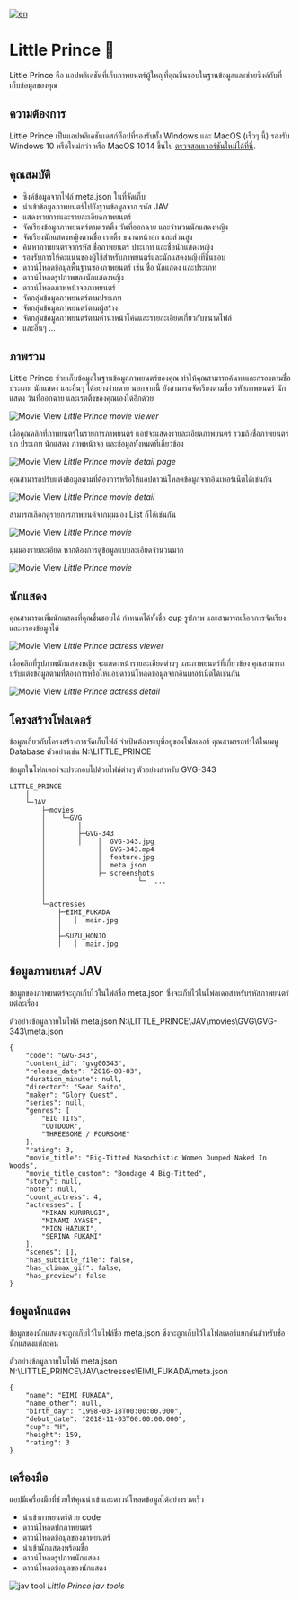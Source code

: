 
[![en](https://img.shields.io/badge/lang-en-red.svg)](https://github.com/little-prince-app/little-prince-app/blob/main/README.md)

# Little Prince 👋
Little Prince คือ แอปพลิเคชันที่เก็บภาพยนตร์ผู้ใหญ่ที่คุณชื่นชอบในฐานข้อมูลและช่วยซิงค์กับที่เก็บข้อมูลของคุณ

## ความต้องการ
Little Prince เป็นแอปพลิเคชันเดสก์ท็อปที่รองรับทั้ง Windows และ MacOS (เร็วๆ นี้) รองรับ Windows 10 หรือใหม่กว่า หรือ MacOS 10.14 ขึ้นไป  [ตรวจสอบเวอร์ชันใหม่ได้ที่นี่](https://github.com/little-prince-app/little-prince-app/releases).

## คุณสมบัติ
* ซิงค์ข้อมูลจากไฟล์ meta.json ในที่จัดเก็บ
* นำเข้าข้อมูลภาพยนตร์ไปยังฐานข้อมูลจาก รหัส JAV
* แสดงรายการและรายละเอียดภาพยนตร์
* จัดเรียงข้อมูลภาพยนตร์ตามเรตติ้ง วันที่ออกฉาย และจำนวนนักแสดงหญิง
* จัดเรียงนักแสดงหญิงตามชื่อ เรตติ้ง ขนาดหน้าอก และส่วนสูง
* ค้นหาภาพยนตร์จากรหัส ชื่อภาพยนตร์ ประเภท และชื่อนักแสดงหญิง
* รองรับการให้คะแนนของผู้ใช้สำหรับภาพยนตร์และนักแสดงหญิงที่ชื่นชอบ
* ดาวน์โหลดข้อมูลพื้นฐานของภาพยนตร์ เช่น ชื่อ นักแสดง และประเภท
* ดาวน์โหลดรูปภาพของนักแสดงหญิง
* ดาวน์โหลดภาพหน้าจอภาพยนตร์
* จัดกลุ่มข้อมูลภาพยนตร์ตามประเภท
* จัดกลุ่มข้อมูลภาพยนตร์ตามผู้สร้าง
* จัดกลุ่มข้อมูลภาพยนตร์ตามคำนำหน้าโค้ดและรายละเอียดเกี่ยวกับขนาดไฟล์
* และอื่นๆ ...

## ภาพรวม

Little Prince ช่วยเก็บข้อมูลในฐานข้อมูลภาพยนตร์ของคุณ ทำให้คุณสามารถค้นหาและกรองตามชื่อ ประเภท นักแสดง และอื่นๆ ได้อย่างง่ายดาย นอกจากนี้ ยังสามารถจัดเรียงตามชื่อ รหัสภาพยนตร์ นักแสดง วันที่ออกฉาย และเรตติ้งของคุณเองได้อีกด้วย

![Movie View](files/image_jav_movie_gridview.png)
_Little Prince movie viewer_

เมื่อคุณคลิกที่ภาพยนตร์ในรายการภาพยนตร์ แอปจะแสดงรายละเอียดภาพยนตร์ รวมถึงชื่อภาพยนตร์ ปก ประเภท นักแสดง ภาพหน้าจอ และข้อมูลทั้งหมดที่เกี่ยวข้อง

![Movie View](files/image_jav_movie_detail_view.png)
_Little Prince movie detail page_

คุณสามารถปรับแต่งข้อมูลตามที่ต้องการหรือให้แอปดาวน์โหลดข้อมูลจากอินเทอร์เน็ตได้เช่นกัน

![Movie View](files/image_jav_movie_detail_view_form.png)
_Little Prince movie detail_

สามารถเลือกดูรายการภาพยนต์จากมุมมอง List ก็ได้เช่นกัน 

![Movie View](files/image_jav_movie_list_view.png)
_Little Prince movie_

มุมมองรายละเอียด หากต้องการดูข้อมูลแบบละเอียดจำนวนมาก

![Movie View](files/image_jav_actress_detail_view.png)
_Little Prince movie_

## นักแสดง

คุณสามารถเพิ่มนักแสดงที่คุณชื่นชอบได้ กำหนดได้ทั้งชื่อ cup รูปภาพ และสามารถเลือกการจัดเรียงและกรองข้อมูลได้

![Movie View](files/image_jav_actress_view.png)
_Little Prince actress viewer_

เมื่อคลิกที่รูปภาพนักแสดงหญิง จะแสดงหน้ารายละเอียดต่างๆ และภาพยนตร์ที่เกี่ยวข้อง คุณสามารถปรับแต่งข้อมูลตามที่ต้องการหรือให้แอปดาวน์โหลดข้อมูลจากอินเทอร์เน็ตได้เช่นกัน

![Movie View](files/image_jav_actress_detail_view.png)
_Little Prince actress detail_


## โครงสร้างโฟลเดอร์

ข้อมูลเกี่ยวกับโครงสร้างการจัดเก็บไฟล์ จำเป้นต้องระบุที่อยู่ของโฟลเดอร์ คุณสามารถทำได้ในเมนู Database ตัวอย่างเช่น N:\LITTLE_PRINCE

ข้อมูลในโฟลเดอร์จะประกอบไปด้วยไฟล์ต่างๆ
ตัวอย่างสำหรับ GVG-343

```
LITTLE_PRINCE
    │
    └─JAV
        ├─movies
        │    └─GVG
        │        │  
        │        ├─GVG-343
        │        │    │  GVG-343.jpg
        │             │  GVG-343.mp4
        │             │  feature.jpg
        │             │  meta.json
        │             ├─ screenshots 
        │                       └─  ...
        │
        │
        └─actresses
            ├─EIMI_FUKADA
            │   │  main.jpg
            │   
            ├─SUZU_HONJO
            │   │  main.jpg
```

## ข้อมูลภาพยนตร์ JAV

ข้อมูลของภาพยนตร์จะถูกเก็บไว้ในไฟล์ชื่อ meta.json ซึ่งจะเก็บไว้ในโฟลเดอสำหรับรหัสภาพยนตร์แต่ละเรื่อง

ตัวอย่างข้อมูลภายในไฟล์ meta.json
N:\LITTLE_PRINCE\JAV\movies\GVG\GVG-343\meta.json

```
{
    "code": "GVG-343",
    "content_id": "gvg00343",
    "release_date": "2016-08-03",
    "duration_minute": null,
    "director": "Sean Saito",
    "maker": "Glory Quest",
    "series": null,
    "genres": [
        "BIG TITS",
        "OUTDOOR",
        "THREESOME / FOURSOME"
    ],
    "rating": 3,
    "movie_title": "Big-Titted Masochistic Women Dumped Naked In Woods",
    "movie_title_custom": "Bondage 4 Big-Titted",
    "story": null,
    "note": null,
    "count_actress": 4,
    "actresses": [
        "MIKAN KURURUGI",
        "MINAMI AYASE",
        "MION HAZUKI",
        "SERINA FUKAMI"
    ],
    "scenes": [],
    "has_subtitle_file": false,
    "has_climax_gif": false,
    "has_preview": false
}
```

## ข้อมูลนักแสดง

ข้อมูลของนักแสดงจะถูกเก็บไว้ในไฟล์ชื่อ meta.json ซึ่งจะถูกเก็บไว้ในโฟลเดอร์แยกกันสำหรับชื่อนักแสดงแต่ละคน

ตัวอย่างข้อมูลภายในไฟล์ meta.json
N:\LITTLE_PRINCE\JAV\actresses\EIMI_FUKADA\meta.json

```
{
    "name": "EIMI FUKADA",
    "name_other": null,
    "birth_day": "1998-03-18T00:00:00.000",
    "debut_date": "2018-11-03T00:00:00.000",
    "cup": "H",
    "height": 159,
    "rating": 3
}
```

## เครื่องมือ

แอปมีเครื่องมือที่ช่วยให้คุณนำเข้าและดาวน์โหลดข้อมูลได้อย่างรวดเร็ว
* นำเข้าภาพยนตร์ด้วย code
* ดาวน์โหลดปกภาพยนตร์
* ดาวน์โหลดข้อมูลของภาพยนตร์
* นำเข้านักแสดงพร้อมชื่อ
* ดาวน์โหลดรูปภาพนักแสดง
* ดาวน์โหลดข้อมูลของนักแสดง

![jav tool](files/image_jav_tool.png)
_Little Prince jav tools_






